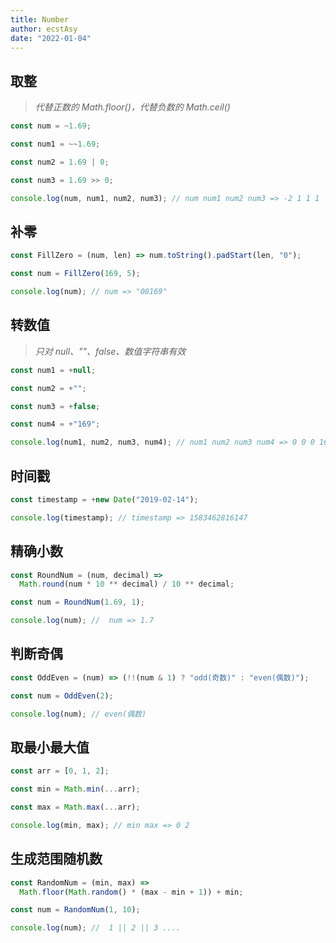 ```yaml
---
title: Number
author: ecstAsy
date: "2022-01-04"
---
```


## 取整

> _代替正数的 Math.floor()，代替负数的 Math.ceil()_

```js
const num = ~1.69;

const num1 = ~~1.69;

const num2 = 1.69 | 0;

const num3 = 1.69 >> 0;

console.log(num, num1, num2, num3); // num num1 num2 num3 => -2 1 1 1
```

## 补零

```js
const FillZero = (num, len) => num.toString().padStart(len, "0");

const num = FillZero(169, 5);

console.log(num); // num => "00169"
```

## 转数值

> _只对 null、""、false、数值字符串有效_

```js
const num1 = +null;

const num2 = +"";

const num3 = +false;

const num4 = +"169";

console.log(num1, num2, num3, num4); // num1 num2 num3 num4 => 0 0 0 169
```

## 时间戳

```js
const timestamp = +new Date("2019-02-14");

console.log(timestamp); // timestamp => 1583462816147
```

## 精确小数

```js
const RoundNum = (num, decimal) =>
  Math.round(num * 10 ** decimal) / 10 ** decimal;

const num = RoundNum(1.69, 1);

console.log(num); //  num => 1.7
```

## 判断奇偶

```js
const OddEven = (num) => (!!(num & 1) ? "odd(奇数)" : "even(偶数)");

const num = OddEven(2);

console.log(num); // even(偶数)
```

## 取最小最大值

```js
const arr = [0, 1, 2];

const min = Math.min(...arr);

const max = Math.max(...arr);

console.log(min, max); // min max => 0 2
```

## 生成范围随机数

```js
const RandomNum = (min, max) =>
  Math.floor(Math.random() * (max - min + 1)) + min;

const num = RandomNum(1, 10);

console.log(num); //  1 || 2 || 3 ....
```
